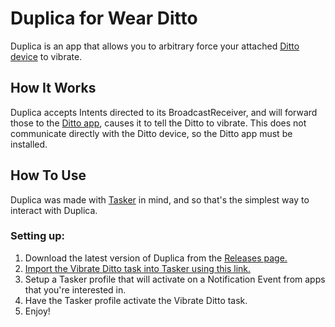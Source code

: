 # Duplica for Wear Ditto

Duplica is an app that allows you to arbitrary force your attached
[Ditto device](https://dittowearable.com/) to vibrate.

## How It Works

Duplica accepts Intents directed to its BroadcastReceiver, and will
forward those to the [Ditto app](https://play.google.com/store/apps/details?id=com.simplematters.wearditto), causes it to tell the Ditto to vibrate.
This does not communicate directly with the Ditto device, so the Ditto
app must be installed.

## How To Use

Duplica was made with [Tasker](https://play.google.com/store/appsx/details?id=net.dinglisch.android.taskerm)
in mind, and so that's the simplest way to interact with Duplica.

### Setting up:

1. Download the latest version of Duplica from the [Releases page.](https://github.com/wardellbagby/Duplica/releases)
2. [Import the Vibrate Ditto task into Tasker using this link.](https://taskernet.com/shares/?user=AS35m8ktGt5xF1BuHn%2FM5NhwSiLDqKCqdN66geGz7DOt5U80RYo2uQ24Itpr%2FyL67MNOTj%2FotFke%2BiA%3D&id=Task%3AVibrate+Ditto)
3. Setup a Tasker profile that will activate on a Notification Event from apps that you're interested in.
4. Have the Tasker profile activate the Vibrate Ditto task.
5. Enjoy!